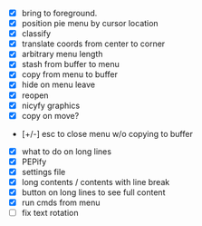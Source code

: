 - [x] bring to foreground. 
- [x] position pie menu by cursor location
- [x] classify
- [x] translate coords from center to corner
- [x] arbitrary menu length
- [x] stash from buffer to menu
- [x] copy from menu to buffer
- [x] hide on menu leave
- [x] reopen
- [x] nicyfy graphics
- [x] copy on move?
- [+/-] esc to close menu w/o copying to buffer
- [x] what to do on long lines
- [x] PEPify
- [x] settings file
- [x] long contents / contents with line break
- [x] button on long lines to see full content
- [x] run cmds from menu
- [ ] fix text rotation